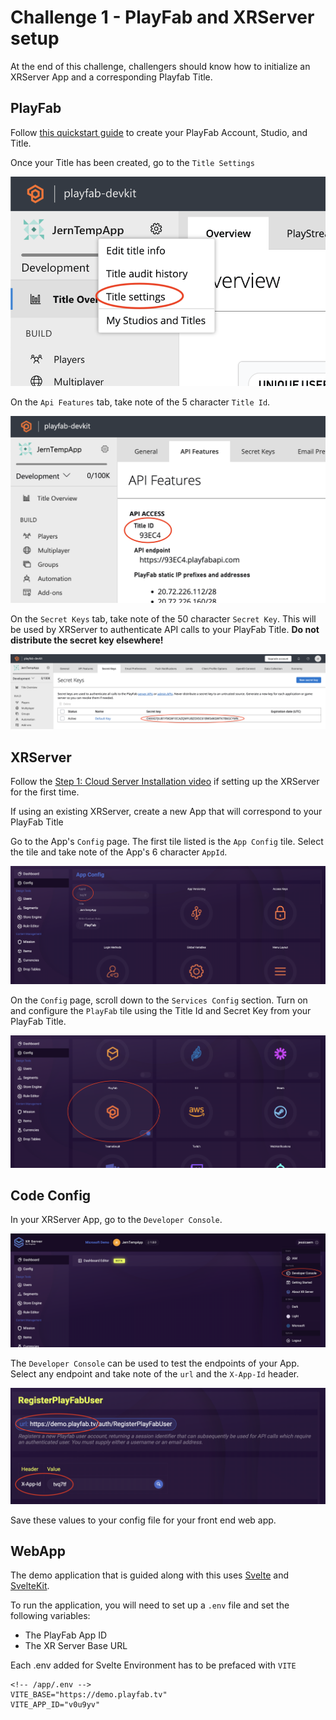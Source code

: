 # Challenge 1 - PlayFab and XRServer setup

At the end of this challenge, challengers should know how to initialize an XRServer App and a corresponding Playfab Title.

## PlayFab

Follow [this quickstart guide](https://learn.microsoft.com/en-us/gaming/playfab/gamemanager/quickstart) to create your PlayFab Account, Studio, and Title.  

Once your Title has been created, go to the `Title Settings`

![The gear icon next to your title's name opens a drop down menu. Select "Title Settings".](screenshots/title_settings.png)

On the `Api Features` tab, take note of the 5 character `Title Id`.

![The first section of the API Features Tab is API Access. The first value under API Access is the Title Id.](screenshots/title_id.png)

On the `Secret Keys` tab, take note of the 50 character `Secret Key`. This will be used by XRServer to authenticate API calls to your PlayFab Title. **Do not distribute the secret key elsewhere!**

![The Secret Keys tab has a table of secret keys. Initially there will be one row in the table for the Default Key.](screenshots/secret_key.png)

## XRServer

Follow the [Step 1: Cloud Server Installation video](https://www.xrserver.com/demo) if setting up the XRServer for the first time.

If using an existing XRServer, create a new App that will correspond to your PlayFab Title

Go to the App's `Config` page. The first tile listed is the `App Config` tile. Select the tile and take note of the App's 6 character `AppId`.

![The Config page has multiple sections. App Config is the first section. App Config is also the first tile in that section.](screenshots/app_config.png)

On the `Config` page, scroll down to the `Services Config` section. Turn on and configure the `PlayFab` tile using the Title Id and Secret Key from your PlayFab Title.

![The PlayFab Tile has an on-off toggle.](screenshots/services_config.png)

## Code Config

In your XRServer App, go to the `Developer Console`.

![The gear icon next to your username opens a drop down menu. Select "Developer Console".](screenshots/developer_console.png)

The `Developer Console` can be used to test the endpoints of your App. Select any endpoint and take note of the `url` and the `X-App-Id` header.

![The RegisterPlayFabUser endpoint has been selected. In this example, the base url is https://demo.playfab.tv/ and the X-App-Id header is the 6 character AppId](screenshots/api_endpoint.png)

Save these values to your config file for your front end web app.


## WebApp

The demo application that is guided along with this uses [Svelte](https://svelte.dev/) and [SvelteKit](https://kit.svelte.dev/).

To run the application, you will need to set up a `.env` file and set the following variables:

- The PlayFab App ID
- The XR Server Base URL

Each .env added for Svelte Environment has to be prefaced with `VITE`
```.env
<!-- /app/.env -->
VITE_BASE="https://demo.playfab.tv"
VITE_APP_ID="v0u9yv"
```

